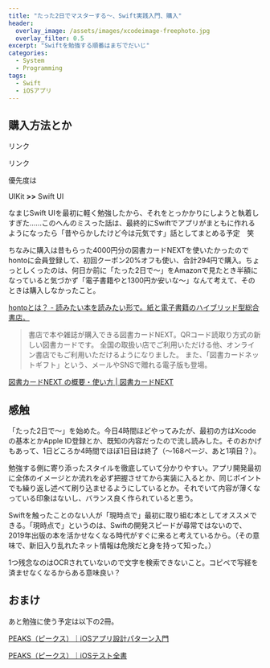 ```yaml
---
title: "たった2日でマスターする～、Swift実践入門、購入"
header:
  overlay_image: /assets/images/xcodeimage-freephoto.jpg
  overlay_filter: 0.5
excerpt: "Swiftを勉強する順番はまぢでだいじ"
categories:
  - System
  - Programming
tags:
  - Swift
  - iOSアプリ
---
```


## 購入方法とか

<!-- START MoshimoAffiliateEasyLink -->
<script type="text/javascript" src="{{ '/assets/js/affiliate/tattafutsukademasuta.js' | relative_url }}"></script>
<div id="msmaflink-ybY2M">リンク</div>
<p></p>
<!-- MoshimoAffiliateEasyLink END -->

<!-- START MoshimoAffiliateEasyLink -->
<script type="text/javascript" src="{{ '/assets/js/affiliate/swiftjissennyuumon.js' | relative_url }}"></script>
<div id="msmaflink-jf9MQ">リンク</div>
<p></p>
<!-- MoshimoAffiliateEasyLink END -->

優先度は

UIKit **>>** Swift UI

なまじSwift UIを最初に軽く勉強したから、それをとっかかりにしようと執着しすぎた……このへんのミスった話は、最終的にSwiftでアプリがまともに作れるようになったら「昔やらかしたけど今は元気です」話としてまとめる予定　笑

ちなみに購入は昔もらった4000円分の図書カードNEXTを使いたかったのでhontoに会員登録して、初回クーポン20%オフも使い、合計294円で購入。ちょっとしくったのは、何日か前に「たった2日で～」をAmazonで見たとき半額になっていると気づかず「電子書籍やと1300円か安いな～」なんて考えて、そのときは購入しなかったこと。

[hontoとは？ - 読みたい本を読みたい形で。紙と電子書籍のハイブリッド型総合書店。](https://honto.jp/about.html)

>書店で本や雑誌が購入できる図書カードNEXT。QRコード読取り方式の新しい図書カードです。
全国の取扱い店でご利用いただける他、オンライン書店でもご利用いただけるようになりました。
また、「図書カードネットギフト」という、メールやSNSで贈れる電子版も登場。

[図書カードNEXT の概要・使い方 \| 図書カードNEXT](https://www.toshocard.com/toshocard/next.html)

## 感触

「たった2日で～」を始めた。今日4時間ほどやってみたが、最初の方はXcodeの基本とかApple ID登録とか、既知の内容だったので流し読みした。そのおかげもあって、1日どころか4時間でほぼ1日目は終了（～168ページ、あと1項目？）。

勉強する側に寄り添ったスタイルを徹底していて分かりやすい。アプリ開発最初に全体のイメージとか流れを必ず把握させてから実装に入るとか、同じポイントでも繰り返し述べて刷り込ませるようにしているとか。それでいて内容が薄くなっている印象はないし、バランス良く作られていると思う。

Swiftを触ったことのない人が「現時点で」最初に取り組む本としてオススメできる。「現時点で」というのは、Swiftの開発スピードが尋常ではないので、2019年出版の本を活かせなくなる時代がすぐに来ると考えているから。（その意味で、新旧入り乱れたネット情報は危険だと身を持って知った。）

1つ残念なのはOCRされていないので文字を検索できないこと。コピペで写経を済ませなくなるからある意味良い？

## おまけ

あと勉強に使う予定は以下の2冊。

[PEAKS（ピークス）｜iOSアプリ設計パターン入門](https://peaks.cc/books/iOS_architecture)

[PEAKS（ピークス）｜iOSテスト全書](https://peaks.cc/books/iOS_testing)
